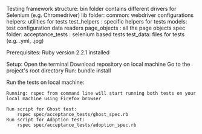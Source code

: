 Testing framework structure:
    bin folder contains different drivers for Selenium (e.g. Chromedriver)
    lib folder:
        common: webdriver configurations
        helpers: utilities for tests
        test_helpers : specific helpers for tests
        models: test configuration data readers
        page_objects : all the page objects
    spec folder:
        acceptance_tests : selenium based tests
    test_data:
        files for tests (e.g. .yml, .jpg)

Prerequisites:
    Ruby version 2.2.1 installed

Setup:
    Open the terminal
    Download repository on local machine
    Go to the project's root directory
    Run: bundle install

Run the tests on local machine:

    Running: rspec from command line will start running both tests on your local machine using Firefox browser

    Run script for Ghost test:
        rspec spec/acceptance_tests/ghost_spec.rb
    Run script for Adoption test:
        rspec spec/acceptance_tests/adoption_spec.rb

